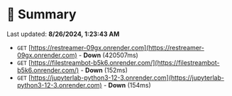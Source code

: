 # 📖 Summary
Last updated: **8/26/2024, 1:23:43 AM**

- `GET` [https://restreamer-09gx.onrender.com](https://restreamer-09gx.onrender.com) - **Down** (420507ms)
- `GET` [https://filestreambot-b5k6.onrender.com/](https://filestreambot-b5k6.onrender.com/) - **Down** (152ms)
- `GET` [https://jupyterlab-python3-12-3.onrender.com](https://jupyterlab-python3-12-3.onrender.com) - **Down** (154ms)
